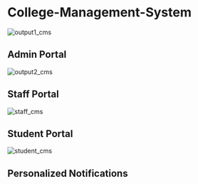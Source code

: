 # College-Management-System

![output1_cms](https://github.com/sandy1in/College-Management-System/assets/103809326/73660750-e03e-4316-ad2a-e5c52521e1a8)
## Admin Portal
![output2_cms](https://github.com/sandy1in/College-Management-System/assets/103809326/f098bf13-2030-4ac4-ac7f-2978e89e3c7e)
## Staff Portal
![staff_cms](https://github.com/sandy1in/College-Management-System/assets/103809326/33ec4d7c-ca75-49d6-851a-4155f8ea5b0f)
## Student Portal
![student_cms](https://github.com/sandy1in/College-Management-System/assets/103809326/a72bd598-dd64-4277-ae7b-90fdca1025af)

## Personalized Notifications

